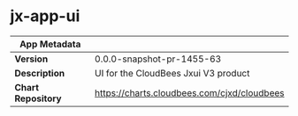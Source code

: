 # jx-app-ui

|App Metadata||
|---|---|
| **Version** | 0.0.0-snapshot-pr-1455-63 |
| **Description** | UI for the CloudBees Jxui V3 product |
| **Chart Repository** | https://charts.cloudbees.com/cjxd/cloudbees |
